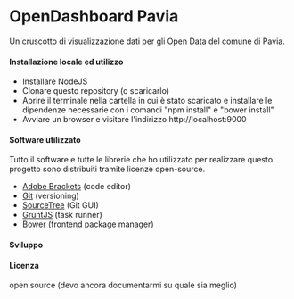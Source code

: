 # OpenDashboard Pavia

Un cruscotto di visualizzazione dati per gli Open Data del comune di Pavia.

#### Installazione locale ed utilizzo
- Installare NodeJS
- Clonare questo repository (o scaricarlo)
- Aprire il terminale nella cartella in cui è stato scaricato e installare le dipendenze necessarie con i comandi "npm install" e "bower install"
- Avviare un browser e visitare l'indirizzo http://localhost:9000

#### Software utilizzato
Tutto il software e tutte le librerie che ho utilizzato per realizzare questo progetto sono distribuiti tramite licenze open-source.

- [Adobe Brackets]() (code editor)
- [Git]() (versioning)
- [SourceTree]() (Git GUI)
- [GruntJS]() (task runner)
- [Bower]() (frontend package manager)

#### Sviluppo


#### Licenza
open source (devo ancora documentarmi su quale sia meglio)